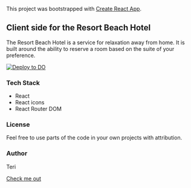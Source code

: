 This project was bootstrapped with [Create React App](https://github.com/facebook/create-react-app).

## Client side for the Resort Beach Hotel

The Resort Beach Hotel is a service for relaxation away from home. It is built around the ability to reserve a room based on the suite of your preference.

[![Deploy to DO](https://mp-assets1.sfo2.digitaloceanspaces.com/deploy-to-do/do-btn-blue.svg)](https://cloud.digitalocean.com/apps/new?repo=https://github.com/terieyenike/resort/tree/main&refcode=97aee38fde94)

### Tech Stack

- React
- React icons
- React Router DOM

### License

Feel free to use parts of the code in your own projects with attribution.

### Author

Teri

[Check me out](https://resort-yby3z.ondigitalocean.app/)
